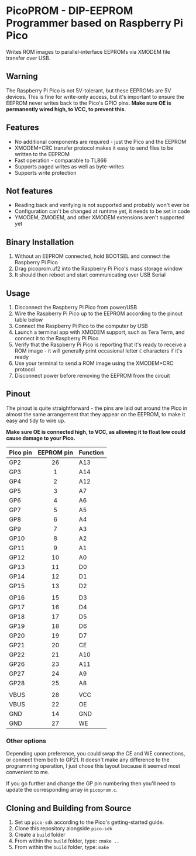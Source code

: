 PicoPROM - DIP-EEPROM Programmer based on Raspberry Pi Pico
===========================================================

Writes ROM images to parallel-interface EEPROMs via XMODEM file transfer over USB.

Warning
-------
The Raspberry Pi Pico is not 5V-tolerant, but these EEPROMs are 5V devices.
This is fine for write-only access, but it's important to ensure the EEPROM
never writes back to the Pico's GPIO pins.  **Make sure OE is permanently wired
high, to VCC, to prevent this.**

Features
--------

* No additional components are required - just the Pico and the EEPROM
* XMODEM+CRC transfer protocol makes it easy to send files to be written to the EEPROM
* Fast operation - comparable to TL866
* Supports paged writes as well as byte-writes
* Supports write protection

Not features
------------
* Reading back and verifying is not supported and probably won't ever be
* Configuration can't be changed at runtime yet, it needs to be set in code
* YMODEM, ZMODEM, and other XMODEM extensions aren't supported yet

Binary Installation
-------------------
1. Without an EEPROM connected, hold BOOTSEL and connect the Raspberry Pi Pico
2. Drag picoprom.uf2 into the Raspberry Pi Pico's mass storage window
3. It should then reboot and start communicating over USB Serial

Usage
-----
1. Disconnect the Raspberry Pi Pico from power/USB
2. Wire the Raspberry Pi Pico up to the EEPROM according to the pinout table below
3. Connect the Raspberry Pi Pico to the computer by USB
4. Launch a terminal app with XMODEM support, such as Tera Term, and connect it to the Raspberry Pi Pico
5. Verify that the Raspberry Pi Pico is reporting that it's ready to receive a ROM image - it will generally print occasional letter `C` characters if it's ready
6. Use your terminal to send a ROM image using the XMODEM+CRC protocol
7. Disconnect power before removing the EEPROM from the circuit

Pinout
------
The pinout is quite straightforward - the pins are laid out around the Pico in almost 
the same arrangement that they appear on the EEPROM, to make it easy and tidy to wire up.

**Make sure OE is connected high, to VCC, as allowing it to float low could cause damage to your Pico.**

| Pico pin | EEPROM pin | Function |
| -------- |:----------:| -------- |
| GP2      | 26 | A13    |
| GP3      | 1  | A14    |
| GP4      | 2  | A12    |
| GP5      | 3  | A7     |
| GP6      | 4  | A6     |
| GP7      | 5  | A5     |
| GP8      | 6  | A4     |
| GP9      | 7  | A3     |
| GP10     | 8  | A2     |
| GP11     | 9  | A1     |
| GP12     | 10 | A0     |
| GP13     | 11 | D0     |
| GP14     | 12 | D1     |
| GP15     | 13 | D2     |
|          |    |        |
| GP16     | 15 | D3     |
| GP17     | 16 | D4     |
| GP18     | 17 | D5     |
| GP19     | 18 | D6     |
| GP20     | 19 | D7     |
| GP21     | 20 | CE     |
| GP22     | 21 | A10    |
| GP26     | 23 | A11    |
| GP27     | 24 | A9     |
| GP28     | 25 | A8     |
|          |    |        |
| VBUS     | 28 | VCC    |
| VBUS     | 22 | OE     |
| GND      | 14 | GND    |
| GND      | 27 | WE     |

### Other options

Depending upon preference, you could swap the CE and WE connections, or connect
them both to GP21.  It doesn't make any difference to the programming
operation, I just chose this layout because it seemed most convenient to me.

If you go further and change the GP pin numbering then you'll need to update
the corresponding array in `picoprom.c`.

Cloning and Building from Source
--------------------------------
1. Set up `pico-sdk` according to the Pico's getting-started guide.
2. Clone this repository alongside `pico-sdk`
3. Create a `build` folder
4. From within the `build` folder, type: `cmake ..`
5. From within the `build` folder, type: `make`

